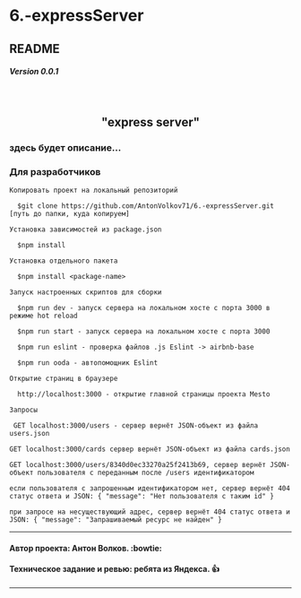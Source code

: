 # 6.-expressServer

## README

##### Version 0.0.1

<br>
<h2 align='center'>
  <strong>"express server"</strong>  
</h2>

### здесь будет описание...

### Для разработчиков

```
Копировать проект на локальный репозиторий

  $git clone https://github.com/AntonVolkov71/6.-expressServer.git [путь до папки, куда копируем]
```

```
Установка зависимостей из package.json

  $npm install

Установка отдельного пакета

  $npm install <package-name>
```

```
Запуск настроенных скриптов для сборки

  $npm run dev - запуск сервера на локальном хосте с порта 3000 в режиме hot reload

  $npm run start - запуск сервера на локальном хосте с порта 3000

  $npm run eslint - проверка файлов .js Eslint -> airbnb-base

  $npm run ooda - автопомощник Eslint

```

```
Открытие страниц в браузере

  http://localhost:3000 - открытие главной страницы проекта Mesto

Запросы

 GET localhost:3000/users - сервер вернёт JSON-объект из файла users.json

GET localhost:3000/cards сервер вернёт JSON-объект из файла cards.json

GET localhost:3000/users/8340d0ec33270a25f2413b69, сервер вернёт JSON-объект пользователя с переданным после /users идентификатором

если пользователя с запрошенным идентификатором нет, сервер вернёт 404 статус ответа и JSON: { "message": "Нет пользователя с таким id" }

при запросе на несуществующий адрес, сервер вернёт 404 статус ответа и JSON: { "message": "Запрашиваемый ресурс не найден" }

```
---

#### Автор проекта: Антон Волков. :bowtie:

#### Техническое задание и ревью: ребята из Яндекса. :+1:

---
